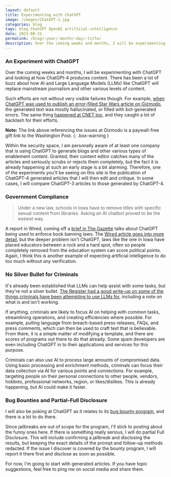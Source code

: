 ```yaml
---
layout: default
title: Experimenting with ChatGPT
image: /images/ChatGPT-1.jpg
categories: blog
tags: blog ChatGPT OpenAI artificial-intelligence
date: 2023-08-21
permalink: /blog/:year/:month/:day/:title/
description: Over the coming weeks and months, I will be experimenting with ChatGPT and looking at how ChatGPt-4 produces content. I will also be poking at ChatGPT as it relates to its bug bounty program, and there is a lot to do there.
---
```

### An Experiment with ChatGPT

Over the coming weeks and months, I will be experimenting with ChatGPT and looking at how ChatGPt-4 produces content. There has been a lot of buzz about how AI and Large Language Models (LLMs) like ChatGPT will replace mainstream journalism and other various levels of content.

Such efforts are not without very visible failures though. For example, [when ChatGPT was used to publish an error-filled Star Wars article on Gizmodo](https://wapo.st/3E1Bl7N), the generated text was mostly hallucinated, or filled with bot-generated errors. The same thing [happened at CNET too](https://futurism.com/cnet-ai-errors), and they caught a lot of backlash for their efforts.

**Note:** The link above referencing the issues at Gizmodo is a paywall-free gift link to the Washington Post.
{: .box-warning }

Within the security space, I am personally aware of at least one company that is using ChatGPT to generate blogs and other various types of enablement content. Granted, their content editor catches many of the articles and seriously scrubs or rejects them completely, but the fact it is already happening at such an early stage is a bit alarming. Therefore, one of the experiments you'll be seeing on this site is the publication of ChatGPT-4 generated articles that I will then edit and critique. In some cases, I will compare ChatGPT-3 articles to those generated by ChatGPT-4.

### Government Compliance

>Under a new law, schools in Iowa have to remove titles with specific sexual content from libraries. Asking an AI chatbot proved to be the easiest way.

A report in Wired, coming off a [brief in The Gazette](https://www.thegazette.com/k/19-books-pulled-from-mason-city-school-libraries/) talks about ChatGPT being used to enforce book banning laws. The [Wired article goes into more detail](https://www.wired.com/story/chatgpt-ban-books-iowa-schools-sf-496/), but the deeper problem isn't ChatGPT, laws like the one in Iowa have placed educators between a rock and a hard spot, often so people completely removed from  the education system can score political points. Again, I think this is another example of expecting artificial intelligence to do too much without any verification. 

### No Silver Bullet for Criminals

It's already been established that LLMs can help assist with some tasks, but they're not a silver bullet. [The Register had a good write-up on some of the things criminals have been attempting to use LLMs for](https://www.theregister.com/2023/08/18/ai_malware_truth/), including a note on what is and isn't working.

If anything, criminals are likely to focus AI on helping with common tasks, streamlining operations, and creating efficiencies where possible. For example, pulling language from breach-based press releases, FAQs, and press comments, which can then be used to craft text that is believable. From there, it  is a simple matter of modifying a template, and there are scores of programs out there to do that already. Some spam developers are even including ChatGPT in to their applications and services for this purpose.

Criminals can also use AI to process large amounts of compromised data. Using basic processing and enrichment methods, criminals can focus their data collection via AI for various points and connections. For example, targeting people on their personal connections to other people, vendors, hobbies, professional networks, region, or likes/dislikes. This is already happening, but AI could make it faster.

### Bug Bounties and Partial-Full Disclosure

I will also be poking at ChatGPT as it relates to its [bug bounty program](https://bugcrowd.com/openai), and there is a lot to do there.

Since jailbreaks are out of scope for the program, I'll stick to posting about the funny ones here. If there is something really serious, I will do partial Full Disclosure. This will include confirming a jailbreak and disclosing the results, but keeping the exact details of the prompt and follow-up methods redacted. If the issue I discover is covered by the bounty program, I will report it there first and disclose as soon as possible.

For now, I'm going to start with generated articles. If you have topic suggestions, feel free to ping me on social media and share them.
